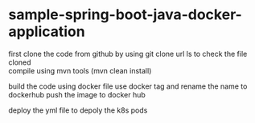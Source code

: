 # sample-spring-boot-java-docker-application

first clone the code from github 
by using git clone url
ls to check the file cloned  
compile using mvn tools (mvn clean install)

build the code using docker file 
use docker tag and rename the name to dockerhub
push the image to docker hub

deploy the yml file to depoly the k8s pods
